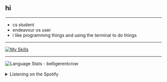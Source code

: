 ## hi
***

* cs student
* endeavour os user
* i like programming things and using the terminal to do things

***
[![My Skills](https://skillicons.dev/icons?i=bash,c,cpp,html,css,py,discord,git,linux,vim,vscode,processing&perline=6)](https://skillicons.dev) 
***

<img align="left" alt="Language Stats - belligerentcrow" src="https://github-readme-stats.vercel.app/api/top-langs/?username=belligerentcrow&hide_border=true&theme=tokyonight" />
<br><br>

<details>
 <summary>Listening on the Spotify</summary>
 
  <div align="center">
                     <a href="https://github.com/belligerentcrow">
    <img alt="Spotify" src="https://spotify-recently-played-readme.vercel.app/api?user=9wuztcs8h72hav3izutdunf66>
  </div>
</details>
